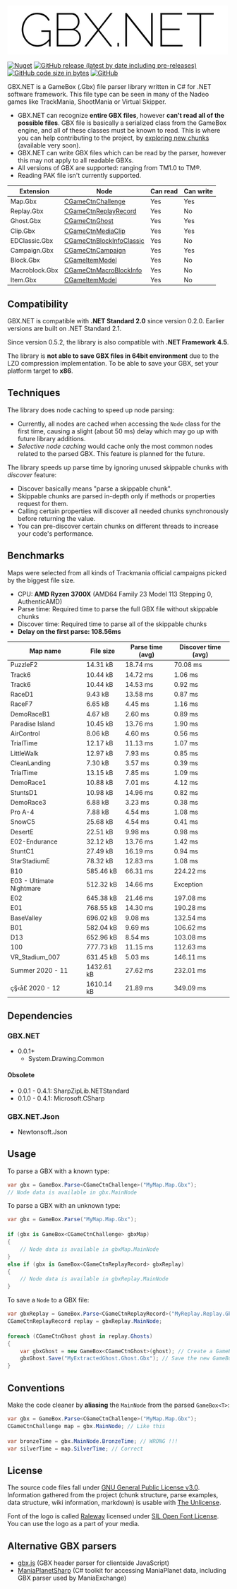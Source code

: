 ![GBX.NET](logo_outline.png)

[![Nuget](https://img.shields.io/nuget/v/GBX.NET?style=for-the-badge)](https://www.nuget.org/packages/GBX.NET/)
[![GitHub release (latest by date including pre-releases)](https://img.shields.io/github/v/release/BigBang1112/gbx-net?include_prereleases&style=for-the-badge)](https://github.com/BigBang1112/gbx-net/releases)
[![GitHub code size in bytes](https://img.shields.io/github/languages/code-size/BigBang1112/gbx-net?style=for-the-badge)](#)
[![GitHub](https://img.shields.io/github/license/BigBang1112/gbx-net?style=for-the-badge)](https://github.com/BigBang1112/gbx-net/blob/master/LICENSE)

GBX.NET is a GameBox (.Gbx) file parser library written in C# for .NET software framework. This file type can be seen in many of the Nadeo games like TrackMania, ShootMania or Virtual Skipper.

- GBX.NET can recognize **entire GBX files**, however **can't read all of the possible files**. GBX file is basically a serialized class from the GameBox engine, and all of these classes must be known to read. This is where you can help contributing to the project, by [exploring new chunks](https://github.com/BigBang1112/gbx-net/wiki/How-to-discover-nodes-and-chunks) (available very soon).
- GBX.NET can write GBX files which can be read by the parser, however this may not apply to all readable GBXs.
- All versions of GBX are supported: ranging from TM1.0 to TM®.
- Reading PAK file isn't currently supported.

| Extension | Node | Can read | Can write
| --- | --- | --- | ---
| Map.Gbx | [CGameCtnChallenge](GBX.NET/Engines/Game/CGameCtnChallenge.cs) | Yes | Yes
| Replay.Gbx | [CGameCtnReplayRecord](GBX.NET/Engines/Game/CGameCtnReplayRecord.cs) | Yes | No
| Ghost.Gbx | [CGameCtnGhost](GBX.NET/Engines/Game/CGameCtnGhost.cs) | Yes | Yes
| Clip.Gbx | [CGameCtnMediaClip](GBX.NET/Engines/Game/CGameCtnMediaClip.cs) | Yes | Yes
| EDClassic.Gbx | [CGameCtnBlockInfoClassic](GBX.NET/Engines/Game/CGameCtnBlockInfoClassic.cs) | Yes | No
| Campaign.Gbx | [CGameCtnCampaign](GBX.NET/Engines/Game/CGameCtnCampaign.cs) | Yes | Yes
| Block.Gbx | [CGameItemModel](GBX.NET/Engines/GameData/CGameItemModel.cs) | Yes | No
| Macroblock.Gbx | [CGameCtnMacroBlockInfo](GBX.NET/Engines/Game/CGameCtnMacroBlockInfo.cs) | Yes | No
| Item.Gbx | [CGameItemModel](GBX.NET/Engines/GameData/CGameItemModel.cs) | Yes | No

## Compatibility

GBX.NET is compatible with **.NET Standard 2.0** since version 0.2.0. Earlier versions are built on .NET Standard 2.1.

Since version 0.5.2, the library is also compatible with **.NET Framework 4.5**.

The library is **not able to save GBX files in 64bit environment** due to the LZO compression implementation. To be able to save your GBX, set your platform target to **x86**.

## Techniques

The library does node caching to speed up node parsing:

- Currently, all nodes are cached when accessing the `Node` class for the first time, causing a slight (about 50 ms) delay which may go up with future library additions.
- *Selective node caching* would cache only the most common nodes related to the parsed GBX. This feature is planned for the future.

The library speeds up parse time by ignoring unused skippable chunks with *discover* feature:

- Discover basically means "parse a skippable chunk".
- Skippable chunks are parsed in-depth only if methods or properties request for them.
- Calling certain properties will discover all needed chunks synchronously before returning the value.
- You can pre-discover certain chunks on different threads to increase your code's performance.

## Benchmarks

Maps were selected from all kinds of Trackmania official campaigns picked by the biggest file size.

- CPU: **AMD Ryzen 3700X** (AMD64 Family 23 Model 113 Stepping 0, AuthenticAMD)
- Parse time: Required time to parse the full GBX file without skippable chunks
- Discover time: Required time to parse all of the skippable chunks
- **Delay on the first parse: 108.56ms**

| Map name | File size | Parse time (avg) | Discover time (avg)
| --- | --- | --- | ---
| PuzzleF2 | 14.31 kB | 18.74 ms | 70.08 ms
| Track6 | 10.44 kB | 14.72 ms | 1.06 ms
| Track6 | 10.44 kB | 14.53 ms | 0.92 ms
| RaceD1 | 9.43 kB | 13.58 ms | 0.87 ms
| RaceF7 | 6.65 kB | 4.45 ms | 1.16 ms
| DemoRaceB1 | 4.67 kB | 2.60 ms | 0.89 ms
| Paradise Island | 10.45 kB | 13.76 ms | 1.90 ms
| AirControl | 8.06 kB | 4.60 ms | 0.56 ms
| TrialTime | 12.17 kB | 11.13 ms | 1.07 ms
| LittleWalk | 12.97 kB | 7.93 ms | 0.85 ms
| CleanLanding | 7.30 kB | 3.57 ms | 0.39 ms
| TrialTime | 13.15 kB | 7.85 ms | 1.09 ms
| DemoRace1 | 10.88 kB | 7.01 ms | 4.12 ms
| StuntsD1 | 10.98 kB | 14.96 ms | 0.82 ms
| DemoRace3 | 6.88 kB | 3.23 ms | 0.38 ms
| Pro A-4 | 7.88 kB | 4.54 ms | 1.08 ms
| SnowC5 | 25.68 kB | 4.54 ms | 0.41 ms
| DesertE | 22.51 kB | 9.98 ms | 0.98 ms
| E02-Endurance | 32.12 kB | 13.76 ms | 1.42 ms
| StuntC1 | 27.49 kB | 16.19 ms | 0.94 ms
| StarStadiumE | 78.32 kB | 12.83 ms | 1.08 ms
| B10 | 585.46 kB | 66.31 ms | 224.22 ms
| E03 - Ultimate Nightmare | 512.32 kB | 14.66 ms | Exception
| E02 | 645.38 kB | 21.46 ms | 197.08 ms
| E01 | 768.55 kB | 14.30 ms | 190.28 ms
| BaseValley | 696.02 kB | 9.08 ms | 132.54 ms
| B01 | 582.04 kB | 9.69 ms | 106.62 ms
| D13 | 652.96 kB | 8.54 ms | 103.08 ms
| 100 | 777.73 kB | 11.15 ms | 112.63 ms
| VR_Stadium_007 | 631.45 kB | 5.03 ms | 146.11 ms
| Summer 2020 - 11 | 1432.61 kB | 27.62 ms | 232.01 ms
| ç§‹å­£ 2020 - 12 | 1610.14 kB | 21.89 ms | 349.09 ms

## Dependencies

### GBX.NET

- 0.0.1+
  - System.Drawing.Common

#### Obsolete

- 0.0.1 - 0.4.1: SharpZipLib.NETStandard
- 0.1.0 - 0.4.1: Microsoft.CSharp

### GBX.NET.Json
- Newtonsoft.Json

## Usage

To parse a GBX with a known type:

```cs
var gbx = GameBox.Parse<CGameCtnChallenge>("MyMap.Map.Gbx");
// Node data is available in gbx.MainNode
```

To parse a GBX with an unknown type:

```cs
var gbx = GameBox.Parse("MyMap.Map.Gbx");

if (gbx is GameBox<CGameCtnChallenge> gbxMap)
{
    // Node data is available in gbxMap.MainNode
}
else if (gbx is GameBox<CGameCtnReplayRecord> gbxReplay)
{
    // Node data is available in gbxReplay.MainNode
}
```

To save a `Node` to a GBX file:

```cs
var gbxReplay = GameBox.Parse<CGameCtnReplayRecord>("MyReplay.Replay.Gbx");
CGameCtnReplayRecord replay = gbxReplay.MainNode;

foreach (CGameCtnGhost ghost in replay.Ghosts)
{
    var gbxGhost = new GameBox<CGameCtnGhost>(ghost); // Create a GameBox<T> with the Node object
    gbxGhost.Save("MyExtractedGhost.Ghost.Gbx"); // Save the new GameBox object to a GBX file
}
```

## Conventions

Make the code cleaner by **aliasing** the `MainNode` from the parsed `GameBox<T>`:

```cs
var gbx = GameBox.Parse<CGameCtnChallenge>("MyMap.Map.Gbx");
CGameCtnChallenge map = gbx.MainNode; // Like this

var bronzeTime = gbx.MainNode.BronzeTime; // WRONG !!!
var silverTime = map.SilverTime; // Correct
```

## License

The source code files fall under [GNU General Public License v3.0](LICENSE). Information gathered from the project (chunk structure, parse examples, data structure, wiki information, markdown) is usable with [The Unlicense](https://unlicense.org/).

Font of the logo is called [Raleway](https://fonts.google.com/specimen/Raleway) licensed under [SIL Open Font License](https://scripts.sil.org/cms/scripts/page.php?site_id=nrsi&id=OFL). You can use the logo as a part of your media.

## Alternative GBX parsers

- [gbx.js](https://github.com/ThaumicTom/gbx.js) (GBX header parser for clientside JavaScript)
- [ManiaPlanetSharp](https://github.com/stefan-baumann/ManiaPlanetSharp) (C# toolkit for accessing ManiaPlanet data, including GBX parser used by ManiaExchange)
